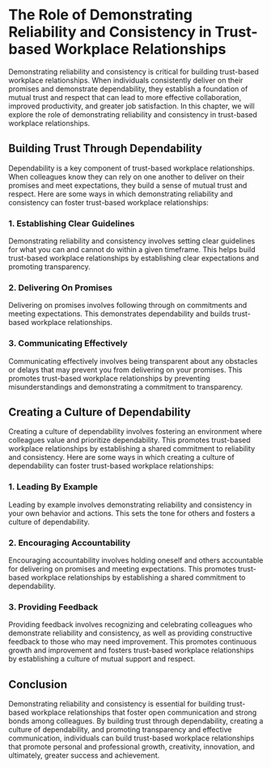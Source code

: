 The Role of Demonstrating Reliability and Consistency in Trust-based Workplace Relationships
==================================================================================================================================================

Demonstrating reliability and consistency is critical for building trust-based workplace relationships. When individuals consistently deliver on their promises and demonstrate dependability, they establish a foundation of mutual trust and respect that can lead to more effective collaboration, improved productivity, and greater job satisfaction. In this chapter, we will explore the role of demonstrating reliability and consistency in trust-based workplace relationships.

Building Trust Through Dependability
------------------------------------

Dependability is a key component of trust-based workplace relationships. When colleagues know they can rely on one another to deliver on their promises and meet expectations, they build a sense of mutual trust and respect. Here are some ways in which demonstrating reliability and consistency can foster trust-based workplace relationships:

### 1. Establishing Clear Guidelines

Demonstrating reliability and consistency involves setting clear guidelines for what you can and cannot do within a given timeframe. This helps build trust-based workplace relationships by establishing clear expectations and promoting transparency.

### 2. Delivering On Promises

Delivering on promises involves following through on commitments and meeting expectations. This demonstrates dependability and builds trust-based workplace relationships.

### 3. Communicating Effectively

Communicating effectively involves being transparent about any obstacles or delays that may prevent you from delivering on your promises. This promotes trust-based workplace relationships by preventing misunderstandings and demonstrating a commitment to transparency.

Creating a Culture of Dependability
-----------------------------------

Creating a culture of dependability involves fostering an environment where colleagues value and prioritize dependability. This promotes trust-based workplace relationships by establishing a shared commitment to reliability and consistency. Here are some ways in which creating a culture of dependability can foster trust-based workplace relationships:

### 1. Leading By Example

Leading by example involves demonstrating reliability and consistency in your own behavior and actions. This sets the tone for others and fosters a culture of dependability.

### 2. Encouraging Accountability

Encouraging accountability involves holding oneself and others accountable for delivering on promises and meeting expectations. This promotes trust-based workplace relationships by establishing a shared commitment to dependability.

### 3. Providing Feedback

Providing feedback involves recognizing and celebrating colleagues who demonstrate reliability and consistency, as well as providing constructive feedback to those who may need improvement. This promotes continuous growth and improvement and fosters trust-based workplace relationships by establishing a culture of mutual support and respect.

Conclusion
----------

Demonstrating reliability and consistency is essential for building trust-based workplace relationships that foster open communication and strong bonds among colleagues. By building trust through dependability, creating a culture of dependability, and promoting transparency and effective communication, individuals can build trust-based workplace relationships that promote personal and professional growth, creativity, innovation, and ultimately, greater success and achievement.
